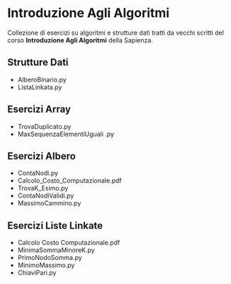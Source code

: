 # Introduzione Agli Algoritmi
Collezione di esercizi su algoritmi e strutture dati tratti da vecchi scritti del corso **Introduzione Agli Algoritmi** della Sapienza.

## Strutture Dati
- AlberoBinario.py
- ListaLinkata.py

## Esercizi Array
- TrovaDuplicato.py
- MaxSequenzaElementiUguali .py

## Esercizi Albero
- ContaNodi.py
- Calcolo_Costo_Computazionale.pdf
- TrovaK_Esimo.py
- ContaNodiValidi.py
- MassimoCammino.py

## Esercizi Liste Linkate
- Calcolo Costo Computazionale.pdf
- MinimaSommaMinoreK.py
- PrimoNodoSomma.py
- MinimoMassimo.py
- ChiaviPari.py

